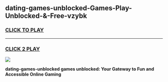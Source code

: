 
## dating-games-unblocked-Games-Play-Unblocked-&-Free-vzybk
<h3>
<a href="https://premium76.site?title=dating-games-unblocked&ref=24A">CLICK TO PLAY</a></h3>
<hr>

<h3>
<a href="https://premium76.site?title=dating-games-unblocked&ref=24A">CLICK 2 PLAY</a>
  
</h3>

<a href="https://premium76.site?title=dating-games-unblocked&ref=24A"><img src="https://clearcache.store/games.png"></a>


**dating-games-unblocked games unblocked: Your Gateway to Fun and Accessible Online Gaming**
